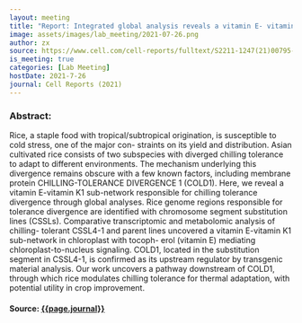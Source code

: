 ```yaml
---
layout: meeting
title: "Report: Integrated global analysis reveals a vitamin E- vitamin K1 sub-network, downstream of COLD1, underlying rice chilling tolerance divergence"
image: assets/images/lab_meeting/2021-07-26.png
author: zx
source: https://www.cell.com/cell-reports/fulltext/S2211-1247(21)00795-6
is_meeting: true
categories: [Lab Meeting]
hostDate: 2021-7-26
journal: Cell Reports (2021)
---
```

### Abstract:
Rice, a staple food with tropical/subtropical origination, is susceptible to cold stress, one of the major con- straints on its yield and distribution. Asian cultivated rice consists of two subspecies with diverged chilling tolerance to adapt to different environments. The mechanism underlying this divergence remains obscure with a few known factors, including membrane protein CHILLING-TOLERANCE DIVERGENCE 1 (COLD1). Here, we reveal a vitamin E-vitamin K1 sub-network responsible for chilling tolerance divergence through global analyses. Rice genome regions responsible for tolerance divergence are identified with chromosome segment substitution lines (CSSLs). Comparative transcriptomic and metabolomic analysis of chilling- tolerant CSSL4-1 and parent lines uncovered a vitamin E-vitamin K1 sub-network in chloroplast with tocoph- erol (vitamin E) mediating chloroplast-to-nucleus signaling. COLD1, located in the substitution segment in CSSL4-1, is confirmed as its upstream regulator by transgenic material analysis. Our work uncovers a pathway downstream of COLD1, through which rice modulates chilling tolerance for thermal adaptation, with potential utility in crop improvement.

#### Source: [{{page.journal}}]({{page.source}})
 